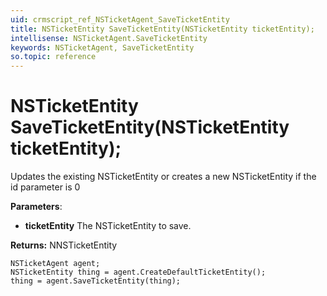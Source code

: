 ```yaml
---
uid: crmscript_ref_NSTicketAgent_SaveTicketEntity
title: NSTicketEntity SaveTicketEntity(NSTicketEntity ticketEntity);
intellisense: NSTicketAgent.SaveTicketEntity
keywords: NSTicketAgent, SaveTicketEntity
so.topic: reference
---
```


# NSTicketEntity SaveTicketEntity(NSTicketEntity ticketEntity);

Updates the existing NSTicketEntity or creates a new NSTicketEntity if the id parameter is 0

**Parameters**:
 - **ticketEntity** The NSTicketEntity to save.

**Returns:** NNSTicketEntity

```crmscript
NSTicketAgent agent;
NSTicketEntity thing = agent.CreateDefaultTicketEntity();
thing = agent.SaveTicketEntity(thing);
```


